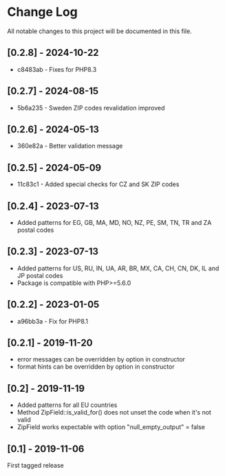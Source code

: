 Change Log
==========

All notable changes to this project will be documented in this file.

## [0.2.8] - 2024-10-22

* c8483ab - Fixes for PHP8.3

## [0.2.7] - 2024-08-15

* 5b6a235 - Sweden ZIP codes revalidation improved

## [0.2.6] - 2024-05-13

* 360e82a - Better validation message

## [0.2.5] - 2024-05-09

* 11c83c1 - Added special checks for CZ and SK ZIP codes

## [0.2.4] - 2023-07-13

- Added patterns for EG, GB, MA, MD, NO, NZ, PE, SM, TN, TR and ZA postal codes

## [0.2.3] - 2023-07-13

- Added patterns for US, RU, IN, UA, AR, BR, MX, CA, CH, CN, DK, IL and JP postal codes
- Package is compatible with PHP>=5.6.0

## [0.2.2] - 2023-01-05

* a96bb3a - Fix for PHP8.1

## [0.2.1] - 2019-11-20

- error messages can be overridden by option in constructor
- format hints can be overridden by option in constructor

## [0.2] - 2019-11-19

- Added patterns for all EU countries
- Method ZipField::is_valid_for() does not unset the code when it's not valid
- ZipField works expectable with option "null_empty_output" = false

## [0.1] - 2019-11-06

First tagged release
